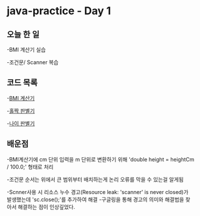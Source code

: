 # java-practice - Day 1
## 오늘 한 일
-BMI 계산기 실습

-조건문/ Scanner 복습

## 코드 목록
-[BMI 계산기](./Day01/BMI.java)

-[홀짝 판별기](./Day01/EvenOdd.java)

-[나이 판별기](./Day01/AgeCheck.java)

## 배운점
-BMI계산기에 cm 단위 입력을 m 단위로 변환하기 위해 'double height = heightCm / 100.0;' 형태로 처리

-조건문 순서는 위에서 큰 범위부터 배치하는게 논리 오류를 막을 수 있는걸 알게됨

-Scnner사용 시 리소스 누수 경고(Resource leak: 'scanner' is never closed)가 발생했는데 'sc.close();'를 추가하여 해결
  -구글링을 통해 경고의 의미와 해결법을 찾아서 해결하는 점이 인상깊었다.
